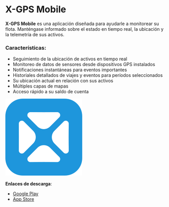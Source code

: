 # X-GPS Mobile

**X-GPS Mobile** es una aplicación diseñada para ayudarle a monitorear su flota. Manténgase informado sobre el estado en tiempo real, la ubicación y la telemetría de sus activos.

### **Características:**

- Seguimiento de la ubicación de activos en tiempo real
- Monitoreo de datos de sensores desde dispositivos GPS instalados
- Notificaciones instantáneas para eventos importantes
- Historiales detallados de viajes y eventos para períodos seleccionados
- Su ubicación actual en relación con sus activos
- Múltiples capas de mapas
- Acceso rápido a su saldo de cuenta

![Icono de X-GPS Mobile](attachments/34ef07e495aa400c8127181667eae813.svg)

**Enlaces de descarga**:

- [Google Play](https://play.google.com/store/apps/details?id=com.squaregps.xgps.mobile)
- [App Store](https://apps.apple.com/us/app/x-gps-mobile/id6739621705)